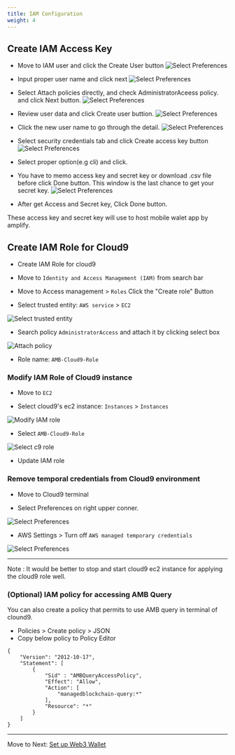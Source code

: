 ```yaml
---
title: IAM Configuration
weight: 4
---
```



## Create IAM Access Key

- Move to IAM user and click the Create User button
![Select Preferences](/contents/static/00-prerequisites/01-iam-configuration/11-iamuser_menu.png)

- Input proper user name and click next
![Select Preferences](/contents/static/00-prerequisites/01-iam-configuration/12-input-user.png)

- Select Attach policies directly, and check AdministratorAceess policy. and click Next button.
![Select Preferences](/contents/static/00-prerequisites/01-iam-configuration/13-setpermission-touser.png)

- Review user data and click Create user buttion.
![Select Preferences](/contents/static/00-prerequisites/01-iam-configuration/14-review-create-user.png)

- Click the new user name to go through the detail.
![Select Preferences](/contents/static/00-prerequisites/01-iam-configuration/15-select-user.png)


- Select security credentials tab and click Create access key button
![Select Preferences](/contents/static/00-prerequisites/01-iam-configuration/16-create-accesskey.png)


- Select proper option(e.g cli) and click.
- You have to memo access key and secret key or download .csv file before click Done button. This window is the last chance to get your secret key.
![Select Preferences](/contents/static/00-prerequisites/01-iam-configuration/17-accesskey-down.png)

- After get Access and Secret key, Click Done button.

These access key and secret key will use to host mobile walet app by amplify.



## Create IAM Role for Cloud9

- Create IAM Role for cloud9

- Move to `Identity and Access Management (IAM)` from search bar

- Move to Access management > `Roles`  Click the "Create role" Button

- Select trusted entity: `AWS service` > `EC2`

![Select trusted entity](/contents/static/00-prerequisites/01-iam-configuration/01-entity.png)

- Search policy `AdministratorAccess` and attach it by clicking select box

![Attach policy](/contents/static/00-prerequisites/01-iam-configuration/02-attach-c9-instanceprofile.png)

- Role name: `AMB-Cloud9-Role`


### Modify IAM Role of Cloud9 instance

- Move to `EC2`

- Select cloud9's ec2 instance: `Instances` > `Instances`

![Modify IAM role](/contents/static/00-prerequisites/01-iam-configuration/07-modify-iam-role.png)

- Select `AMB-Cloud9-Role`

![Select c9 role](/contents/static/00-prerequisites/01-iam-configuration/08-select-role.png)

- Update IAM role

### Remove temporal credentials from Cloud9 environment

- Move to Cloud9 terminal

- Select Preferences on right upper conner.

![Select Preferences](/contents/static/00-prerequisites/01-iam-configuration/09-preferences.png)

- AWS Settings > Turn off `AWS managed temporary credentials`

![Select Preferences](/contents/static/00-prerequisites/01-iam-configuration/10-turn-off.png)


----

Note : It would be better to stop and start cloud9 ec2 instance for applying the cloud9 role well.


### (Optional) IAM policy for accessing AMB Query

You can also create a policy that permits to use AMB query in terminal of clound9.
- Policies > Create policy > JSON
- Copy below policy to Policy Editor
```
{
    "Version": "2012-10-17", 
    "Statement": [ 
        {
            "Sid" : "AMBQueryAccessPolicy", 
            "Effect": "Allow", 
            "Action": [ 
                "managedblockchain-query:*" 
            ], 
            "Resource": "*"
        }
    ]
}
```


----
Move to Next: [Set up Web3 Wallet](../../01-setup-web3-wallet/index.en.md)
